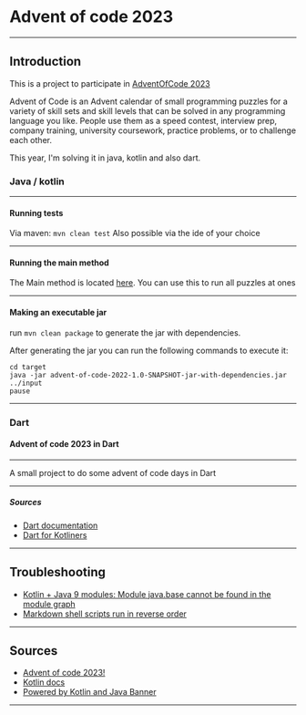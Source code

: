 # Advent of code 2023

---

## Introduction

This is a project to participate in [AdventOfCode 2023](https://adventofcode.com/2023)

Advent of Code is an Advent calendar of small programming puzzles for a variety of skill sets and skill levels that can
be solved in any programming language you like. People use them as a speed contest, interview prep, company training,
university coursework, practice problems, or to challenge each other.

This year, I'm solving it in java, kotlin and also dart. 

### Java / kotlin

---

#### Running tests

Via maven: `mvn clean test`
Also possible via the ide of your choice

---

#### Running the main method

The Main method is located [here](src/main/kotlin/aoc/Launcher2022.kt). You can use this to run all puzzles at ones

---

#### Making an executable jar

run `mvn clean package` to generate the jar with dependencies.

After generating the jar you can run the following commands to execute it:

```shell
cd target
java -jar advent-of-code-2022-1.0-SNAPSHOT-jar-with-dependencies.jar ../input
pause
```

---

### Dart

#### Advent of code 2023 in Dart

---

A small project to do some advent of code days in Dart

---

##### Sources

- [Dart documentation](https://dart.dev/guides)
- [Dart for Kotliners](https://davidmigloz.medium.com/dart-for-kotliners-eb6d6a6676b)

---

## Troubleshooting

- [Kotlin + Java 9 modules: Module java.base cannot be found in the module graph](https://www.appsloveworld.com/kotlin/100/7/kotlin-java-9-modules-module-java-base-cannot-be-found-in-the-module-graph)
- [Markdown shell scripts run in reverse order](https://youtrack.jetbrains.com/issue/IDEA-294997/Markdown-shell-scripts-run-in-reverse-order)

---

## Sources

- [Advent of code 2023!](http://patorjk.com/software/taag/#p=display&f=Cursive&t=Advent%20of%20code%202023!)
- [Kotlin docs](https://kotlinlang.org/docs/home.html)
- [Powered by Kotlin and Java Banner](http://patorjk.com/software/taag/#p=display&f=Cursive&t=Powered%20by%20Kotlin%20and%20Java)

---

